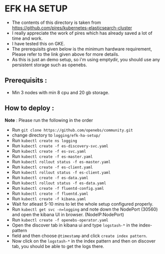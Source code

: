# EFK HA SETUP

* The contents of this directory is taken from https://github.com/pires/kubernetes-elasticsearch-cluster 
* I really appreciate the work of pires which has already saved a lot of time and work.
* I have tested this on GKE.
* The prerequisits given below is the minimum hardware requirement, Please refer to the link given above for more details.
* As this is just an demo setup, so i'm using emptydir, you should use any persistent storage such as openebs.

## Prerequisits :

- Min 3 nodes with min 8 cpu and 20 gb storage.

## How to deploy :
**Note** : Please run the following in the order

- Run `git clone https://github.com/openebs/community.git`
- change directory to `logging/efk-ha-setup/`
- Run `kubectl create ns logging`
- Run `kubectl create -f es-discovery-svc.yaml`
- Run `kubectl create -f es-svc.yaml`
- Run `kubectl create -f es-master.yaml`
- Run `kubectl rollout status -f es-master.yaml`
- Run `kubectl create -f es-client.yaml`
- Run `kubectl rollout status -f es-client.yaml`
- Run `kubectl create -f es-data.yaml`
- Run `kubectl rollout status -f es-data.yaml`
- Run `kubectl create -f fluentd-config.yaml`
- Run `kubectl create -f fluentd.yaml`
- Run `kubectl create -f kibana.yaml`
- Wait for atleast 5-10 mins to let the whole setup configured properly.
- Run `kubectl get svc -n=logging` and note down the NodePort (30560) and open
  the kibana UI in browser. (NodeIP:NodePort)
- Run `kubectl create -f openebs-operator.yaml`
- Open the discover tab in kibana ui and type `logstash-*` in the index-pattern 
- field and then choose `@timestamp` and click `create index pattern`.
- Now click on the `logstash-*` in the index pattern and then on discover tab, you
  should be able to get the logs there.
   
